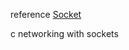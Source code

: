 reference [Socket](https://www.binarytides.com/socket-programming-c-linux-tutorial/) 

c networking with sockets
